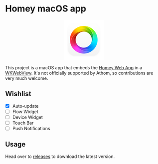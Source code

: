 # Homey macOS app

<p align=center>
<img src="/Homey/Assets.xcassets/AppIcon.appiconset/icon%40256px.png?raw=true" width="128">
</p>

This project is a macOS app that embeds the [Homey Web App](https://my.homey.app) in a [WKWebView](https://developer.apple.com/documentation/webkit/wkwebview). It's not officially supported by Athom, so contributions are very much welcome.

## Wishlist

- [x] Auto-update
- [ ] Flow Widget
- [ ] Device Widget
- [ ] Touch Bar
- [ ] Push Notifications

## Usage

Head over to [releases](https://github.com/athombv/homey-mac-app/releases) to download the latest version.
